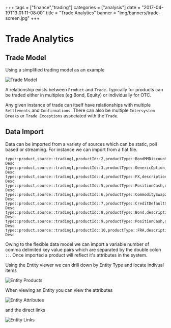 +++
tags = ["finance","trading"]
categories = ["analysis"]
date = "2017-04-19T13:01:11-08:00"
title = "Trade Analytics"
banner = "img/banners/trade-screen.jpg"
+++

# Trade Analytics

## Trade Model

Using a simplified trading model as an example

![Trade Model](/img/content/solution/trade_model.png)

A relationship exists between `Product` and `Trade`. Typically for products can be traded either in multiples (eg Bond, Equity) or individually for OTC.

Any given instance of trade can itself have relationships with multiple `Settlements` and `Confirmations`. There can also be multiple `Intersystem Breaks` or `Trade Exceptions` associated with the `Trade`.

## Data Import

Data can be imported from a variety of sources which can be static, poll based or streaming. For instance we can import from a flat file.

	type::product,source::trading1,productId::2,productType::BondMMDiscount,description::BondMMDiscount Desc
	type::product,source::trading1,productId::3,productType::GenericOption,description::GenericOption Desc
	type::product,source::trading1,productId::4,productType::FX,description::FX Desc
	type::product,source::trading1,productId::5,productType::PositionCash,description::PositionCash Desc
	type::product,source::trading1,productId::6,productType::CommoditySwap2,description::CommoditySwap2 Desc
	type::product,source::trading1,productId::7,productType::CreditDefaultSwap,description::CreditDefaultSwap Desc
	type::product,source::trading1,productId::8,productType::Bond,description::Bond Desc
	type::product,source::trading1,productId::9,productType::PositionCash,description::PositionCash Desc
	type::product,source::trading1,productId::10,productType::FRA,description::FRA Desc

Owing to the flexible data model we can import a variable number of comma delimited key value pairs which are separated by the double colon `::`. Once imported a product will reflect it's attributes in the system.

Using the Entity viewer we can drill down by Entity Type and locate indivual items

![Entity Products](/img/content/solution/entity_products.png)

When viewing an Entity you can view the attributes

![Entity Attributes](/img/content/solution/product_view.png)

and the direct links

![Entity Links](/img/content/solution/product_links.png)